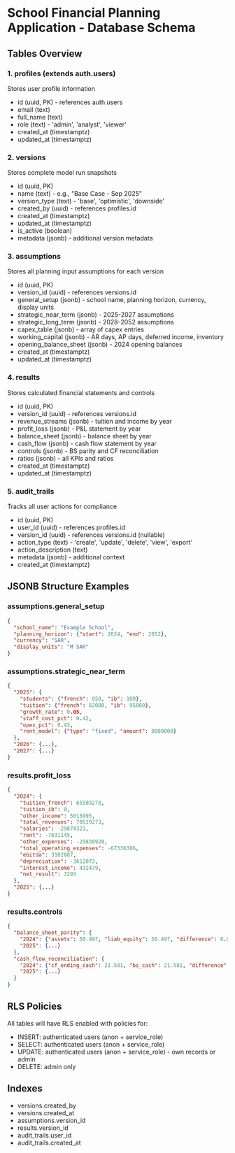 # School Financial Planning Application - Database Schema

## Tables Overview

### 1. profiles (extends auth.users)
Stores user profile information
- id (uuid, PK) - references auth.users
- email (text)
- full_name (text)
- role (text) - 'admin', 'analyst', 'viewer'
- created_at (timestamptz)
- updated_at (timestamptz)

### 2. versions
Stores complete model run snapshots
- id (uuid, PK)
- name (text) - e.g., "Base Case - Sep 2025"
- version_type (text) - 'base', 'optimistic', 'downside'
- created_by (uuid) - references profiles.id
- created_at (timestamptz)
- updated_at (timestamptz)
- is_active (boolean)
- metadata (jsonb) - additional version metadata

### 3. assumptions
Stores all planning input assumptions for each version
- id (uuid, PK)
- version_id (uuid) - references versions.id
- general_setup (jsonb) - school name, planning horizon, currency, display units
- strategic_near_term (jsonb) - 2025-2027 assumptions
- strategic_long_term (jsonb) - 2028-2052 assumptions
- capex_table (jsonb) - array of capex entries
- working_capital (jsonb) - AR days, AP days, deferred income, inventory
- opening_balance_sheet (jsonb) - 2024 opening balances
- created_at (timestamptz)
- updated_at (timestamptz)

### 4. results
Stores calculated financial statements and controls
- id (uuid, PK)
- version_id (uuid) - references versions.id
- revenue_streams (jsonb) - tuition and income by year
- profit_loss (jsonb) - P&L statement by year
- balance_sheet (jsonb) - balance sheet by year
- cash_flow (jsonb) - cash flow statement by year
- controls (jsonb) - BS parity and CF reconciliation
- ratios (jsonb) - all KPIs and ratios
- created_at (timestamptz)
- updated_at (timestamptz)

### 5. audit_trails
Tracks all user actions for compliance
- id (uuid, PK)
- user_id (uuid) - references profiles.id
- version_id (uuid) - references versions.id (nullable)
- action_type (text) - 'create', 'update', 'delete', 'view', 'export'
- action_description (text)
- metadata (jsonb) - additional context
- created_at (timestamptz)

## JSONB Structure Examples

### assumptions.general_setup
```json
{
  "school_name": "Example School",
  "planning_horizon": {"start": 2024, "end": 2052},
  "currency": "SAR",
  "display_units": "M SAR"
}
```

### assumptions.strategic_near_term
```json
{
  "2025": {
    "students": {"french": 850, "ib": 100},
    "tuition": {"french": 82000, "ib": 95000},
    "growth_rate": 0.05,
    "staff_cost_pct": 0.42,
    "opex_pct": 0.43,
    "rent_model": {"type": "fixed", "amount": 8000000}
  },
  "2026": {...},
  "2027": {...}
}
```

### results.profit_loss
```json
{
  "2024": {
    "tuition_french": 65503278,
    "tuition_ib": 0,
    "other_income": 5015995,
    "total_revenues": 70519273,
    "salaries": -29874321,
    "rent": -7631145,
    "other_expenses": -29830920,
    "total_operating_expenses": -67336386,
    "ebitda": 3182887,
    "depreciation": -3612073,
    "interest_income": 432479,
    "net_result": 3293
  },
  "2025": {...}
}
```

### results.controls
```json
{
  "balance_sheet_parity": {
    "2024": {"assets": 50.497, "liab_equity": 50.497, "difference": 0.0, "status": "OK"},
    "2025": {...}
  },
  "cash_flow_reconciliation": {
    "2024": {"cf_ending_cash": 21.581, "bs_cash": 21.581, "difference": 0.0, "status": "OK"},
    "2025": {...}
  }
}
```

## RLS Policies

All tables will have RLS enabled with policies for:
- INSERT: authenticated users (anon + service_role)
- SELECT: authenticated users (anon + service_role)
- UPDATE: authenticated users (anon + service_role) - own records or admin
- DELETE: admin only

## Indexes

- versions.created_by
- versions.created_at
- assumptions.version_id
- results.version_id
- audit_trails.user_id
- audit_trails.created_at
